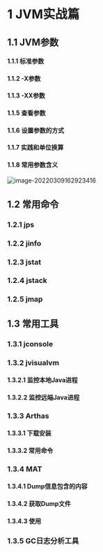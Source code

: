 # 1 JVM实战篇

## 1.1 JVM参数

#### 1.1.1 标准参数

#### 1.1.2 -X参数

#### 1.1.3 -XX参数

#### 1.1.5 查看参数

#### 1.1.6 设置参数的方式

#### 1.1.7 实践和单位换算

#### 1.1.8 常用参数含义

![image-20220309162923416](https://gitee.com/forge-logic/images-lib/raw/master/img/image-20220309162923416.png)

## 1.2 常用命令

### 1.2.1 jps

### 1.2.2 jinfo

### 1.2.3 jstat

### 1.2.4 jstack

### 1.2.5 jmap

## 1.3 常用工具

### 1.3.1 jconsole

### 1.3.2 jvisualvm

#### 1.3.2.1 监控本地Java进程



#### 1.3.2.2 监控远端Java进程

### 1.3.3 Arthas

#### 1.3.3.1 下载安装

#### 1.3.3.2 常用命令



### 1.3.4 MAT

#### 1.3.4.1 Dump信息包含的内容

#### 1.3.4.2 获取Dump文件

#### 1.3.4.3 使用

### 1.3.5 GC日志分析工具



